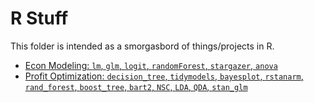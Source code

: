 # R Stuff
This folder is intended as a smorgasbord of things/projects in R.
  
* [Econ Modeling: `lm`, `glm`, `logit`, `randomForest`, `stargazer`, `anova`](https://arpasan.github.io/r_stuff/econ_modeling.html)
* [Profit Optimization: `decision_tree`, `tidymodels`, `bayesplot`, `rstanarm`, `rand_forest`, `boost_tree`, `bart2`, `NSC`, `LDA`, `QDA`, `stan_glm`](https://arpasan.github.io/r_stuff/profit_optimization.html)
